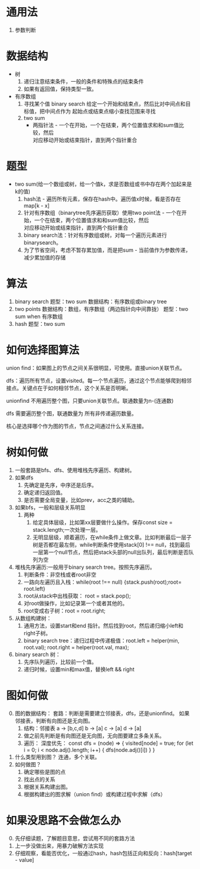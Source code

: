 # 通用法
1. 参数判断
# 数据结构
* 树
    1. 递归注意结束条件，一般的条件和特殊点的结束条件
    2. 如果有返回值，保持类型一致。
* 有序数组
    1. 寻找某个值
    binary search 给定一个开始和结束点，然后比对中间点和目标值，把中间点作为
    起始点或结束点缩小查找范围来寻找
    2. two sum
        - 两指针法 - 一个在开始，一个在结束，两个位置值求和和sum值比较，然后  
        对应移动开始或结束指针，直到两个指针重合

# 题型
* two sum(给一个数组或树，给一个值k，求是否数组或书中存在两个加起来是k的值)
    1. hash法 - 遍历所有元素，保存在hash中。遍历值x时候，看是否存在map[k - x]
    2. 针对有序数组（binarytree先序遍历获取）使用two point法 - 一个在开始，一个在结束，两个位置值求和和sum值比较，然后  
        对应移动开始或结束指针，直到两个指针重合
    3. binary search法：针对有序数组或树，对每一个遍历元素进行binarysearch。
    4. 为了节省空间，考虑不暂存累加值，而是把sum - 当前值作为参数传递，减少累加值的存储
# 算法
1. binary search
    题型：two sum
    数据结构：有序数组或binary tree
2. two points
    数据结构：数组，有序数组（两边指针向中间靠拢）
    题型：two sum when 有序数组
3. hash
    题型：two sum

# 如何选择图算法
union find：如果图上的节点之间关系很明显，可使用。直接union关联节点。

dfs：遍历所有节点，设置visited。每一个节点遍历，通过这个节点能够爬到相邻接点。关键点在于如何相邻节点，这个关系是否明晰。

unionfind 不用遍历整个图，只要union关联节点。联通数量为n-(连通数)

dfs 需要遍历整个图，联通数量为 所有非传递遍历数量。

核心是选择哪个作为图的节点，节点之间通过什么关系连接。

# 树如何做
1. 一般套路是bfs、dfs、使用堆栈先序遍历、构建树。
2. 如果dfs
    1. 先确定是先序，中序还是后序。
    2. 确定递归返回值。
    3. 是否需要全局变量，比如prev，acc之类的辅助。
3. 如果bfs，一般和层级关系明显
    1. 两种
        1. 给定具体层级，比如第xx层要做什么操作。保存const size = stack.length;一次处理一层。
        2. 无明显层级，顺着遍历，在while条件上做文章。比如判断最后一层子树是否都在最左侧，while判断条件使用stack[0] !== null，找到最后一层第一个null节点，然后把stack头部的null出队列，最后判断是否队列为空
4. 堆栈先序遍历:一般用于binary search tree。按照先序遍历。
    1. 判断条件：非空栈或者root非空
    2. 一路向左遍历且入栈：while(root !== null) {stack.push(root);root= root.left}
    3. root从stack中出栈获取： root = stack.pop();
    4. 对root做操作，比如记录第一个或者其他的。
    5. root变成右子树：root = root.right;
5. 从数组构建树：
    1. 通用方法，设置start和end 指针。然后找到root，然后递归缩小left和right子树。
    2. binary search tree：递归过程中传递极值：root.left = helper(min, root.val); root.right = helper(root.val, max);
6. binary search 树：
    1. 先序队列遍历，比较前一个值。
    2. 递归时候，设置min和max值，替换left && right

# 图如何做
0. 图的数据结构：
    套路：判断是需要建立邻接表，dfs，还是unionfind。
    如果邻接表，判断有向图还是无向图。
    1. 结构：邻接表
        a -> [b,c,d]
        b -> [a]
        c -> [a]
        d -> [a]
    2. 做之前先判断是有向图还是无向图，无向图要建立多条关系。
    2. 遍历：
        深度优先：
        const dfs = (node) => {
            visited[node] = true;
            for (let i = 0; i < node.adj().length; i++) {
                dfs(node.adj()[i])
            }
        }
1. 什么类型用到图？
连通，多个关联。
2. 如何做图？
    1. 确定哪些是图的点
    2. 找出点的关系
    3. 根据关系构建出图。
    4. 根据构建出的图求解（union find）或构建过程中求解（dfs）

# 如果没思路不会做怎么办
0. 先仔细读题，了解题目意思，尝试用不同的套路方法
1. 上一步没做出来，用暴力破解方法实现
2. 仔细观察，看能否优化，一般通过hash，hash包括正向和反向：hash[target - value]
